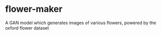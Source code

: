 # flower-maker
A GAN model which generates images of various flowers, powered by the oxford flower dataset
